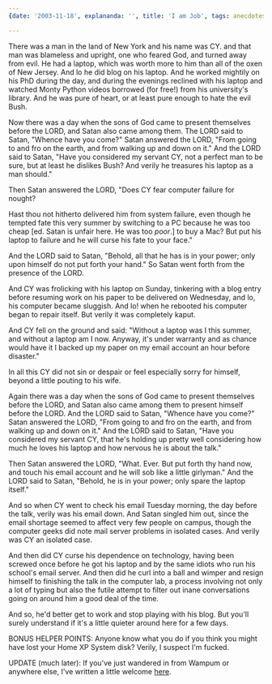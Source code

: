 ```yaml
---
{date: '2003-11-18', explananda: '', title: 'I am Job', tags: anecdotes, personal}

---
```

There was a man in the land of New York and his name was CY.  and that man was blameless and upright, one who feared God, and turned away from evil.  He had a laptop, which was worth more to him than all of the oxen of New Jersey.  And lo he did blog on his laptop.  And he worked mightily on his PhD during the day, and during the evenings reclined with his laptop and watched Monty Python videos borrowed (for free!) from his university's library.  And he was pure of heart, or at least pure enough to hate the evil Bush.

Now there was a day when the sons of God came to present themselves before the LORD, and Satan also came among them.  The LORD said to Satan, "Whence have you come?" Satan answered the LORD, "From going to and fro on the earth, and from walking up and down on it."   And the LORD said to Satan, "Have you considered my servant CY, not a perfect man to be sure, but at least he dislikes Bush?  And verily he treasures his laptop as a man should."

Then Satan answered the LORD, "Does CY fear computer failure for nought?

Hast thou not hitherto delivered him from system failure, even though he tempted fate this very summer by switching to a PC because he was too cheap [ed. Satan is unfair here.  He was too <i>poor</i>.] to buy a Mac?  But put his laptop to failure and he will curse his fate to your face."

And the LORD said to Satan, "Behold, all that he has is in your power; only upon himself do not put forth your hand." So Satan went forth from the presence of the LORD.

And CY was frolicking with his laptop on Sunday, tinkering with a blog entry before resuming work on his paper to be delivered on Wednesday, and lo, his computer became sluggish.  And lo! when he rebooted his computer began to repair itself.  But verily it was completely kaput.

And CY fell on the ground and said: "Without a laptop was I this summer, and without a laptop am I now.  Anyway, it's under warranty and as chance would have it I backed up my paper on my email account an hour before disaster."

In all this CY did not sin or despair or feel especially sorry for himself, beyond a little pouting to his wife.

Again there was a day when the sons of God came to present themselves before the LORD, and Satan also came among them to present himself before the LORD.   And the LORD said to Satan, "Whence have you come?" Satan answered the LORD, "From going to and fro on the earth, and from walking up and down on it."   And the LORD said to Satan, "Have you considered my servant CY, that he's holding up pretty well considering how much he loves his laptop and how nervous he is about the talk."

Then Satan answered the LORD, "What. Ever.   But put forth thy hand now, and touch his email account and he will sob like a little girlyman."   And the LORD said to Satan, "Behold, he is in your power; only spare the laptop itself."

And so when CY went to check his email Tuesday morning, the day before the talk, verily was his email down.  And Satan singled him out, since the email shortage seemed to affect very few people on campus, though the computer geeks did note mail server problems in isolated cases.  And verily was CY an isolated case.

And then did CY curse his dependence on technology, having been screwed once before he got his laptop and by the same idiots who run his school's email server.  And then did he curl into a ball and wimper and resign himself to finishing the talk in the computer lab, a process involving not only a lot of typing but also the futile attempt to filter out inane conversations going on around him a good deal of the time.

And so, he'd better get to work and stop playing with his blog.  But you'll surely understand if it's a little quieter around here for a few days.

BONUS HELPER POINTS: Anyone know what you do if you think you might have lost your Home XP System disk?  Verily, I suspect I'm fucked.

UPDATE (much later): If you've just wandered in from Wampum or anywhere else, I've written a little welcome <a href="http://www.seewhy.blogspot.com/2003_12_14_seewhy_archive.html#107151277494757650">here</a>.
